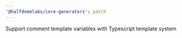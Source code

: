 ```yaml
---
'@halfdomelabs/core-generators': patch
---
```


Support comment template variables with Typescript template system
